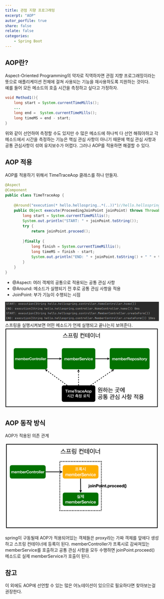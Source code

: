 ```yaml
---
title: 관점 지향 프로그래밍
excerpt: "AOP"
autor_porfile: true
share: false
relate: false
categories:
    - Spring Boot
---
```


## AOP란?
Aspect-Oriented Programming의 약자로 직역하자면 관점 지향 프로그래밍이라는 뜻으로 애플리케이션 전체에 걸쳐 사용되는 기능을 재사용하도록 지원하는 것이다.  
예를 들어 모든 메소드의 호출 시간을 측정하고 싶다고 가정하자.  
~~~java
void Method1(){
    long start = System.currentTimeMills();
    ...
    long end =  System.currentTimeMills();
    long timeMS = end - start;
}
~~~
위와 같이 선언하여 측정할 수도 있지만 수 많은 메소드에 하나씩 다 선언 해줘야하고 각 메소드에서 시간을 측정하는 기능은 핵심 관심 사항이 아니기 때문에 핵심 관심 사항과 공통 관심사항이 섞여 유지보수가 어렵다. 그러나 AOP를 적용하면 해결할 수 있다.

## AOP 적용
AOP를 적용하기 위해서 TimeTraceAop 클래스를 하나 만들자.
~~~java
@Aspect
@Component
public class TimeTraceAop {

    @Around("execution(* hello.hellospring..*(..))")//hello.hellospring안에 들어있는 모든 메소드를 타겟으로 지정
    public Object execute(ProceedingJoinPoint joinPoint) throws Throwable {
        long start = System.currentTimeMillis();
        System.out.println("START: " + joinPoint.toString());
        try {
            return joinPoint.proceed();

        }finally {
            long finish = System.currentTimeMillis();
            long timeMS = finish - start;
            System.out.println("END: " + joinPoint.toString() + " " + timeMS + "ms");
        }
    }
}
~~~
- @Aspect: 여러 객체의 공통으로 적용되는 공통 관심 사항
- @Around: 메소드가 실행되기 전 후로 공통 관심 사항을 적용
- JoinPoint: 부가 기능이 수행되는 시점
<div><img src="../../assets/images/blogImg/aopTest.PNG"></div>
스프링을 실행시켜보면 어떤 메소드가 언제 실행되고 끝나는지 보여준다.

<div><img src="../../assets/images/blogImg/aop.PNG"></div>

## AOP 동작 방식
AOP가 적용된 의존 관계
<div><img src="../../assets/images/blogImg/proxy.PNG"></div>

spring이 구동될때 AOP가 적용되어있는 객체들은 proxy라는 가짜 객체를 앞에다 생성하고 스프링 컨테이너에 등록이 된다. memberController가 프록시로 감싸져있는 memberService를 호출하고 공통 관심 사항을 모두 수행하면 joinPoint.proceed() 메소드로 실제 memberService가 호출이 된다.

## 참고
이 외에도 AOP에 선언할 수 있는 많은 어노테이션이 있으므로 필요하다면 찾아보는걸 권장한다.